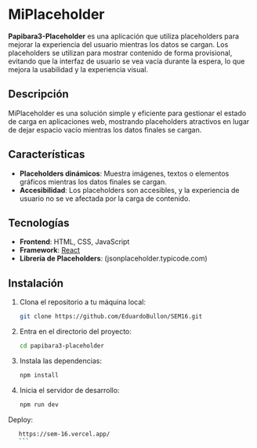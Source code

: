 # MiPlaceholder

**Papibara3-Placeholder** es una aplicación que utiliza placeholders para mejorar la experiencia del usuario mientras los datos se cargan. Los placeholders se utilizan para mostrar contenido de forma provisional, evitando que la interfaz de usuario se vea vacía durante la espera, lo que mejora la usabilidad y la experiencia visual.

## Descripción

MiPlaceholder es una solución simple y eficiente para gestionar el estado de carga en aplicaciones web, mostrando placeholders atractivos en lugar de dejar espacio vacío mientras los datos finales se cargan.

## Características

- **Placeholders dinámicos**: Muestra imágenes, textos o elementos gráficos mientras los datos finales se cargan.
- **Accesibilidad**: Los placeholders son accesibles, y la experiencia de usuario no se ve afectada por la carga de contenido.

## Tecnologías

- **Frontend**: HTML, CSS, JavaScript
- **Framework**: [React](https://reactjs.org/) 
- **Librería de Placeholders**: (jsonplaceholder.typicode.com) 

## Instalación

1. Clona el repositorio a tu máquina local:

    ```bash
    git clone https://github.com/EduardoBullon/SEM16.git
    ```

2. Entra en el directorio del proyecto:

    ```bash
    cd papibara3-placeholder
    ```

3. Instala las dependencias:

    ```bash
    npm install
    ```

4. Inicia el servidor de desarrollo:

    ```bash
    npm run dev
    ```

Deploy:

 ```bash
    https://sem-16.vercel.app/
    ```

